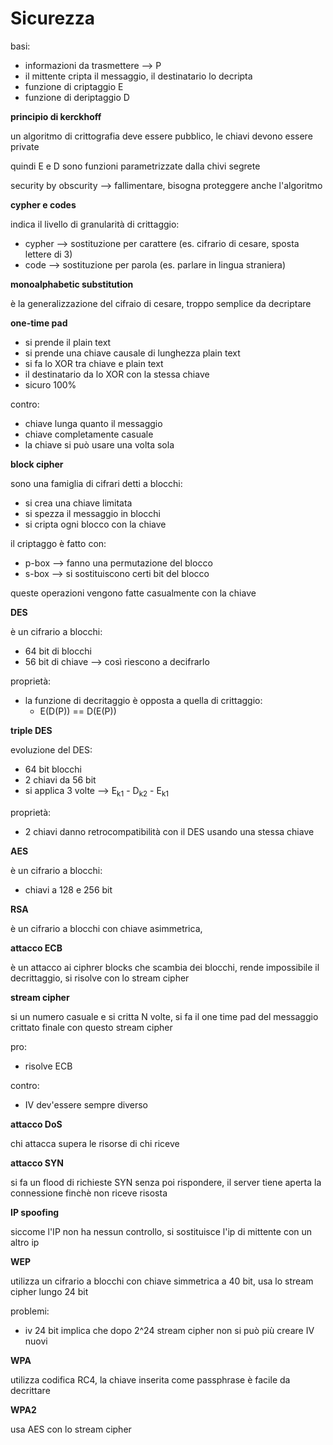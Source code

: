 # Sicurezza

basi:
* informazioni da trasmettere --> P
* il mittente cripta il messaggio, il destinatario lo decripta
* funzione di criptaggio E
* funzione di deriptaggio D

**principio di kerckhoff**

un algoritmo di crittografia deve essere pubblico, le chiavi devono essere private

quindi E e D sono funzioni parametrizzate dalla chivi segrete

security by obscurity --> fallimentare, bisogna proteggere anche l'algoritmo

**cypher e codes**

indica il livello di granularità di crittaggio:
* cypher --> sostituzione per carattere (es. cifrario di cesare, sposta lettere di 3)
* code --> sostituzione per parola (es. parlare in lingua straniera)

**monoalphabetic substitution**

è la generalizzazione del cifraio di cesare, troppo semplice da decriptare

**one-time pad**

* si prende il plain text
* si prende una chiave causale di lunghezza plain text
* si fa lo XOR tra chiave e plain text
* il destinatario da lo XOR con la stessa chiave
* sicuro 100%

contro:
* chiave lunga quanto il messaggio
* chiave completamente casuale
* la chiave si può usare una volta sola

**block cipher**

sono una famiglia di cifrari detti a blocchi:
* si crea una chiave limitata
* si spezza il messaggio in blocchi
* si cripta ogni blocco con la chiave

il criptaggo è fatto con:
* p-box --> fanno una permutazione del blocco
* s-box --> si sostituiscono certi bit del blocco

queste operazioni vengono fatte casualmente con la chiave

**DES**

è un cifrario a blocchi:
* 64 bit di blocchi
* 56 bit di chiave --> così riescono a decifrarlo

proprietà:
* la funzione di decritaggio è opposta a quella di crittaggio:
    * E(D(P)) == D(E(P))

**triple DES**

evoluzione del DES:
* 64 bit blocchi
* 2 chiavi da 56 bit
* si applica 3 volte --> E<sub>k1</sub> - D<sub>k2</sub> - E<sub>k1</sub>

proprietà:
* 2 chiavi danno retrocompatibilità con il DES usando una stessa chiave

**AES**

è un cifrario a blocchi:
* chiavi a 128 e 256 bit

**RSA**

è un cifrario a blocchi con chiave asimmetrica, 


**attacco ECB**

è un attacco ai ciphrer blocks che scambia dei blocchi, rende impossibile il decrittaggio, si risolve con lo stream cipher

**stream cipher**

si un numero casuale e si critta N volte, si fa il one time pad del messaggio crittato finale con questo stream cipher

pro:
* risolve ECB

contro:
* IV dev'essere sempre diverso

**attacco DoS**

chi attacca supera le risorse di chi riceve

**attacco SYN**

si fa un flood di richieste SYN senza poi rispondere, il server tiene aperta la connessione finchè non riceve risosta

**IP spoofing**

siccome l'IP non ha nessun controllo, si sostituisce l'ip di mittente con un altro ip

**WEP**

utilizza un cifrario a blocchi con chiave simmetrica a 40 bit, usa lo stream cipher lungo 24 bit

problemi:
* iv 24 bit implica che dopo 2^24 stream cipher non si può più creare IV nuovi

**WPA**

utilizza codifica RC4, la chiave inserita come passphrase è facile da decrittare

**WPA2**

usa AES con lo stream cipher